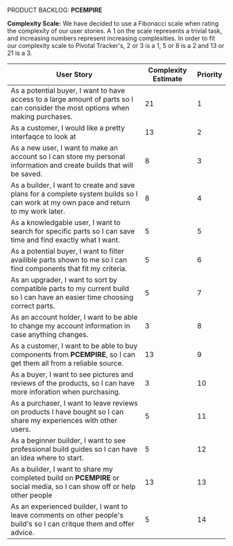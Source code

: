 PRODUCT BACKLOG: **PCEMPIRE**

__Complexity Scale:__
We have decided to use a Fibonacci scale when rating the complexity of our user stories.
A 1 on the scale represents a trivial task, and increasing numbers represent increasing complexities.
In order to fit our complexity scale to Pivotal Tracker's, 2 or 3 is a 1, 5 or 8 is a 2 and 13 or 21 is a 3.  

|User Story|Complexity Estimate|Priority|
|---|---|---|
|As a potential buyer, I want to have access to a large amount of parts so I can consider the most options when making purchases.|21|1|
|As a customer, I would like a pretty interfaqce to look at|13|2|
|As a new user, I want to make an account so I can store my personal information and create builds that will be saved.|8|3|
|As a builder, I want to create and save plans for a complete system builds so I can work at my own pace and return to my work later.|8|4|
|As a knowledgable user, I want to search for specific parts so I can save time and find exactly what I want.|5|5|
|As a potential buyer, I want to filter availible parts shown to me so I can find components that fit my criteria.|5|6|
|As an upgrader, I want to sort by compatible parts to my current build so I can have an easier time choosing correct parts.|5|7|
|As an account holder, I want to be able to change my account information in case anything changes.|3|8|
|As a customer, I want to be able to buy components from **PCEMPIRE**, so I can get them all from a reliable source.|13|9|
|As a buyer, I want to see pictures and reviews of the products, so I can have more inforation when purchasing.|3|10|
|As a purchaser, I want to leave reviews on products I have bought so I can share my experiences with other users.|5|11|
|As a beginner builder, I want to see professional build guides so I can have an idea where to start.|5|12|
|As a builder, I want to share my completed build on **PCEMPIRE** or social media, so I can show off or help other people|13|13|
|As an experienced builder, I want to leave comments on other people's build's so I can critque them and offer advice.|5|14|
